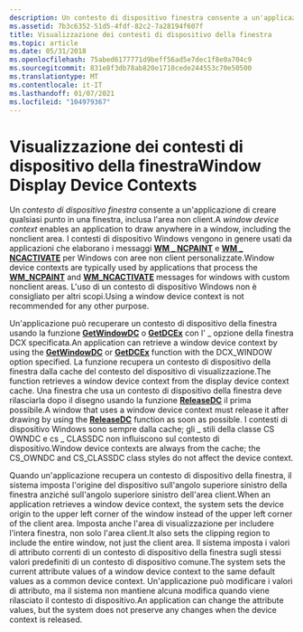 ```yaml
---
description: Un contesto di dispositivo finestra consente a un'applicazione di creare qualsiasi punto in una finestra, inclusa l'area non client.
ms.assetid: 7b3c6352-51d5-4fdf-82c2-7a28194f607f
title: Visualizzazione dei contesti di dispositivo della finestra
ms.topic: article
ms.date: 05/31/2018
ms.openlocfilehash: 75abed6177771d9beff56ad5e7dec1f8e0a704c9
ms.sourcegitcommit: 831e8f3db78ab820e1710cede244553c70e50500
ms.translationtype: MT
ms.contentlocale: it-IT
ms.lasthandoff: 01/07/2021
ms.locfileid: "104979367"
---
```

# <a name="window-display-device-contexts"></a><span data-ttu-id="d21a5-103">Visualizzazione dei contesti di dispositivo della finestra</span><span class="sxs-lookup"><span data-stu-id="d21a5-103">Window Display Device Contexts</span></span>

<span data-ttu-id="d21a5-104">Un *contesto di dispositivo finestra* consente a un'applicazione di creare qualsiasi punto in una finestra, inclusa l'area non client.</span><span class="sxs-lookup"><span data-stu-id="d21a5-104">A *window device context* enables an application to draw anywhere in a window, including the nonclient area.</span></span> <span data-ttu-id="d21a5-105">I contesti di dispositivo Windows vengono in genere usati da applicazioni che elaborano i messaggi [**WM \_ NCPAINT**](wm-ncpaint.md) e [**WM \_ NCACTIVATE**](../winmsg/wm-ncactivate.md) per Windows con aree non client personalizzate.</span><span class="sxs-lookup"><span data-stu-id="d21a5-105">Window device contexts are typically used by applications that process the [**WM\_NCPAINT**](wm-ncpaint.md) and [**WM\_NCACTIVATE**](../winmsg/wm-ncactivate.md) messages for windows with custom nonclient areas.</span></span> <span data-ttu-id="d21a5-106">L'uso di un contesto di dispositivo Windows non è consigliato per altri scopi.</span><span class="sxs-lookup"><span data-stu-id="d21a5-106">Using a window device context is not recommended for any other purpose.</span></span>

<span data-ttu-id="d21a5-107">Un'applicazione può recuperare un contesto di dispositivo della finestra usando la funzione [**GetWindowDC**](/windows/desktop/api/Winuser/nf-winuser-getwindowdc) o [**GetDCEx**](/windows/desktop/api/Winuser/nf-winuser-getdcex) con l' \_ opzione della finestra DCX specificata.</span><span class="sxs-lookup"><span data-stu-id="d21a5-107">An application can retrieve a window device context by using the [**GetWindowDC**](/windows/desktop/api/Winuser/nf-winuser-getwindowdc) or [**GetDCEx**](/windows/desktop/api/Winuser/nf-winuser-getdcex) function with the DCX\_WINDOW option specified.</span></span> <span data-ttu-id="d21a5-108">La funzione recupera un contesto di dispositivo della finestra dalla cache del contesto del dispositivo di visualizzazione.</span><span class="sxs-lookup"><span data-stu-id="d21a5-108">The function retrieves a window device context from the display device context cache.</span></span> <span data-ttu-id="d21a5-109">Una finestra che usa un contesto di dispositivo della finestra deve rilasciarla dopo il disegno usando la funzione [**ReleaseDC**](/windows/desktop/api/Winuser/nf-winuser-releasedc) il prima possibile.</span><span class="sxs-lookup"><span data-stu-id="d21a5-109">A window that uses a window device context must release it after drawing by using the [**ReleaseDC**](/windows/desktop/api/Winuser/nf-winuser-releasedc) function as soon as possible.</span></span> <span data-ttu-id="d21a5-110">I contesti di dispositivo Windows sono sempre dalla cache; gli \_ stili della classe CS OWNDC e cs \_ CLASSDC non influiscono sul contesto di dispositivo.</span><span class="sxs-lookup"><span data-stu-id="d21a5-110">Window device contexts are always from the cache; the CS\_OWNDC and CS\_CLASSDC class styles do not affect the device context.</span></span>

<span data-ttu-id="d21a5-111">Quando un'applicazione recupera un contesto di dispositivo della finestra, il sistema imposta l'origine del dispositivo sull'angolo superiore sinistro della finestra anziché sull'angolo superiore sinistro dell'area client.</span><span class="sxs-lookup"><span data-stu-id="d21a5-111">When an application retrieves a window device context, the system sets the device origin to the upper left corner of the window instead of the upper left corner of the client area.</span></span> <span data-ttu-id="d21a5-112">Imposta anche l'area di visualizzazione per includere l'intera finestra, non solo l'area client.</span><span class="sxs-lookup"><span data-stu-id="d21a5-112">It also sets the clipping region to include the entire window, not just the client area.</span></span> <span data-ttu-id="d21a5-113">Il sistema imposta i valori di attributo correnti di un contesto di dispositivo della finestra sugli stessi valori predefiniti di un contesto di dispositivo comune.</span><span class="sxs-lookup"><span data-stu-id="d21a5-113">The system sets the current attribute values of a window device context to the same default values as a common device context.</span></span> <span data-ttu-id="d21a5-114">Un'applicazione può modificare i valori di attributo, ma il sistema non mantiene alcuna modifica quando viene rilasciato il contesto di dispositivo.</span><span class="sxs-lookup"><span data-stu-id="d21a5-114">An application can change the attribute values, but the system does not preserve any changes when the device context is released.</span></span>

 

 
